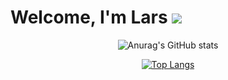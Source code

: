 <h1>Welcome, I'm Lars
  <a href="https://www.linkedin.com/in/lars-van-bezooijen-996040252/">
    <img src="https://img.shields.io/badge/LinkedIn-blue?logo=linkedin&logoColor=white&style=for-the-badge">
  </a>
</h1>
<div align="center">
  
  ![Anurag's GitHub stats](https://github-readme-stats.vercel.app/api?username=lars-van-bezooijen&show_icons=true)

  [![Top Langs](https://github-readme-stats.vercel.app/api/top-langs/?username=Lars-van-Bezooijen)](https://github.com/Lars-van-Bezooijen/Lars-van-Bezooijen)
  
</div>


